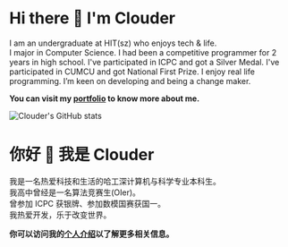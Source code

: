 # Hi there 👋 I'm Clouder

I am an undergraduate at HIT(sz) who enjoys tech & life.  
I major in Computer Science.
I had been a competitive programmer for 2 years in high school. 
I've participated in ICPC and got a Silver Medal.
I've participated in CUMCU and got National First Prize.
I enjoy real life programming.
I’m keen on developing and being a change maker.

**You can visit my [portfolio](https://about.codein.icu) to know more about me.**  

![Clouder's GitHub stats](https://github-readme-stats.vercel.app/api?username=clouder0&count_private=true&show_icons=true&theme=tokyonight)

# 你好 👋 我是 Clouder

我是一名热爱科技和生活的哈工深计算机与科学专业本科生。  
我高中曾经是一名算法竞赛生(OIer)。  
曾参加 ICPC 获银牌、参加数模国赛获国一。  
我热爱开发，乐于改变世界。

**你可以访问我的[个人介绍](https://about.codein.icu)以了解更多相关信息。**
